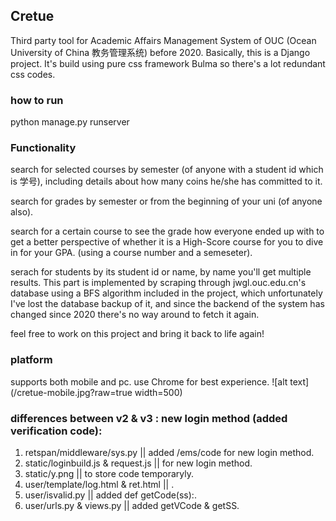 ## Cretue
Third party tool for Academic Affairs Management System of OUC (Ocean University of China 教务管理系统) before 2020.
Basically, this is a Django project. It's build using pure css framework Bulma so there's a lot redundant css codes.

### how to run
python manage.py runserver

### Functionality
search for selected courses by semester (of anyone with a student id which is 学号), including details about how many coins he/she has committed to it.

search for grades by semester or from the beginning of your uni (of anyone also).

search for a certain course to see the grade how everyone ended up with to get a better perspective of whether it is a High-Score course for you to dive in for your GPA. (using a course number and a semeseter).

serach for students by its student id or name, by name you'll get multiple results. This part is implemented by scraping through jwgl.ouc.edu.cn's database using a BFS algorithm included in the project, which unfortunately I've lost the database backup of it, and since the backend of the system has changed since 2020 there's no way around to fetch it again.

feel free to work on this project and bring it back to life again!

### platform
supports both mobile and pc. use Chrome for best experience.
![alt text](/cretue-mobile.jpg?raw=true width=500)

### differences between v2 & v3 : new login method (added verification code):
1. retspan/middleware/sys.py || added /ems/code for new login method.
2. static/loginbuild.js & request.js || for new login method.
3. static/y.png || to store code temporaryly.
4. user/template/log.html & ret.html || .
5. user/isvalid.py || added def getCode(ss):.
6. user/urls.py & views.py || added getVCode & getSS.

